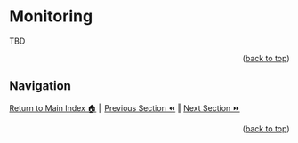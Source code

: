 Monitoring
=============
TBD
<p align="right">(<a href="#readme-top">back to top</a>)</p>

## Navigation
[Return to Main Index 🏠](../readme.md) ‖
[Previous Section ⏪](./deployment.md) ‖ [Next Section ⏩](./scaling.md)
<p align="right">(<a href="#readme-top">back to top</a>)</p>